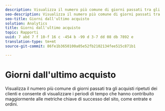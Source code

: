 ```yaml
---
description: Visualizza il numero più comune di giorni passati tra gli acquisti ripetuti dei clienti e consente di visualizzare i periodi di tempo che hanno contribuito maggiormente alle metriche chiave di successo del sito, come entrate e ordini.
seo-description: Visualizza il numero più comune di giorni passati tra gli acquisti ripetuti dei clienti e consente di visualizzare i periodi di tempo che hanno contribuito maggiormente alle metriche chiave di successo del sito, come entrate e ordini.
seo-title: Giorni dall'ultimo acquisto
solution: Analytics
title: Giorni dall'ultimo acquisto
topic: Rapporti
uuid: 7 abd 7 f 10-f 16 c -454 b -99 d 3-7 dd 08 db 7892 e
translation-type: tm+mt
source-git-commit: 86fe1b3650100a05e52fb2102134fee515c871b1

---
```



# Giorni dall'ultimo acquisto

Visualizza il numero più comune di giorni passati tra gli acquisti ripetuti dei clienti e consente di visualizzare i periodi di tempo che hanno contribuito maggiormente alle metriche chiave di successo del sito, come entrate e ordini.

